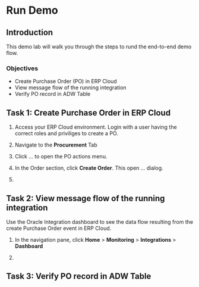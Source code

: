 # Run Demo

## Introduction
This demo lab will walk you through the steps to rund the end-to-end demo flow.

### Objectives
- Create Purchase Order (PO) in ERP Cloud
- View message flow of the running integration
- Verify PO record in ADW Table


## Task 1: Create Purchase Order in ERP Cloud
1. Access your ERP Cloud environment. Login with a user having the correct roles and priviliges to create a PO. 

2. Navigate to the **Procurement** Tab

3. Click ... to open the PO actions menu.

4. In the Order section, click **Create Order**. This open ... dialog.

5. 



## Task 2: View message flow of the running integration
Use the Oracle Integration dashboard to see the data flow resulting from the create Purchase Order event in ERP Cloud. 

1. In the navigation pane, click **Home** > **Monitoring** > **Integrations** > **Dashboard**

2. 


## Task 3: Verify PO record in ADW Table




